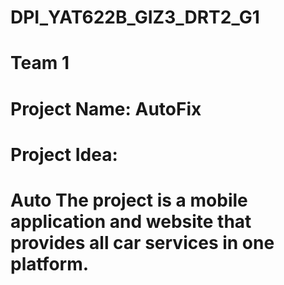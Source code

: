 # DPI_YAT622B_GIZ3_DRT2_G1
# Team 1
# Project Name: AutoFix
# Project Idea: 
# Auto The project is a mobile application and website that provides all car services in one platform. 

